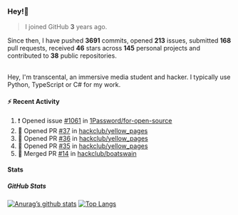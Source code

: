 ### Hey!👋
<!-- [![Banner](banner.png)](https://dillonb07.is-a.dev) -->


> I joined GitHub **3** years ago.

Since then, I have pushed **3691** commits, opened **213** issues, submitted **168** pull requests, received **46** stars across **145** personal projects and contributed to **38** public repositories.

<br>
Hey, I'm transcental, an immersive media student and hacker. I typically use Python, TypeScript or C# for my work.

<br>

#### :zap: Recent Activity

<!--START_SECTION:activity-->
1. ❗ Opened issue [#1061](https://github.com/1Password/for-open-source/issues/1061) in [1Password/for-open-source](https://github.com/1Password/for-open-source)
2. 💪 Opened PR [#37](https://github.com/hackclub/yellow_pages/pull/37) in [hackclub/yellow_pages](https://github.com/hackclub/yellow_pages)
3. 💪 Opened PR [#36](https://github.com/hackclub/yellow_pages/pull/36) in [hackclub/yellow_pages](https://github.com/hackclub/yellow_pages)
4. 💪 Opened PR [#35](https://github.com/hackclub/yellow_pages/pull/35) in [hackclub/yellow_pages](https://github.com/hackclub/yellow_pages)
5. 🎉 Merged PR [#14](https://github.com/hackclub/boatswain/pull/14) in [hackclub/boatswain](https://github.com/hackclub/boatswain)
<!--END_SECTION:activity-->

#### Stats

##### GitHub Stats
[![Anurag’s github stats](https://github-readme-stats.vercel.app/api?username=transcental&show_icons=true&theme=radical)](https://github.com/transcental)
[![Top Langs](https://github-readme-stats.vercel.app/api/top-langs/?username=transcental&layout=compact&theme=radical)](https://github.com/transcental)
